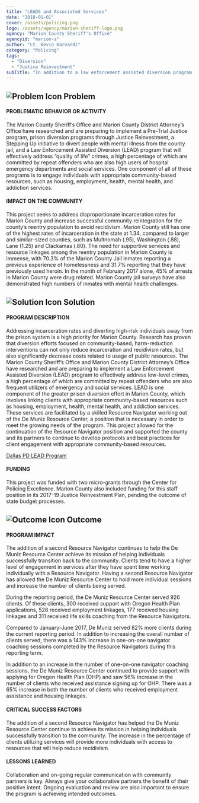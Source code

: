 ```yaml
---
title: "LEADS and Associated Services"
date: "2018-01-01"
cover: /assets/policing.png
logo: /assets/agency/marion-sheriff-logo.png
agency: "Marion County Sheriff's Office"
agencyid: "marion-s"
author: "Lt. Kevin Karvandi"
category: "Policing"
tags:
  - "Diversion"
  - "Justice Reinvestment"
subTitle: "In addition to a law enforcement assisted diversion program, a Resource Navigator helped individuals successfully transition back to the community."
---
```


## ![Problem Icon](https://github.com/google/material-design-icons/raw/master/alert/1x_web/ic_error_outline_black_48dp.png "Problem") Problem

#### PROBLEMATIC BEHAVIOR OR ACTIVITY

The Marion County Sheriff’s Office and Marion County District Attorney’s Office have researched and are preparing to implement a Pre-Trial Justice program, prison diversion programs through Justice Reinvestment, a Stepping Up initiative to divert people with mental illness from the county jail, and a Law Enforcement Assisted Diversion (LEAD) program that will effectively address “quality of life” crimes, a high percentage of which are committed by repeat offenders who are also high users of hospital emergency departments and social services. One component of all of these programs is to engage individuals with appropriate community-based resources, such as housing, employment, health, mental health, and addiction services.

#### IMPACT ON THE COMMUNITY

This project seeks to address disproportionate incarceration rates for Marion County and increase successful community reintegration for the county’s reentry population to avoid recidivism. Marion County still has one of the highest rates of incarceration in the state at 1.34, compared to larger and similar-sized counties, such as Multnomah (.95), Washington (.88), Lane (1.25) and Clackamas (.80). The need for supportive services and resource linkages among the reentry population in Marion County is immense, with 70.3% of the Marion County Jail inmates reporting a previous experience of homelessness and 31.7% reporting that they have previously used heroin. In the month of February 2017 alone, 45% of arrests in Marion County were drug related. Marion County jail surveys have also demonstrated high numbers of inmates with mental health challenges.

## ![Solution Icon](https://github.com/google/material-design-icons/raw/master/action/1x_web/ic_lightbulb_outline_black_48dp.png "Solution") Solution

#### PROGRAM DESCRIPTION

Addressing incarceration rates and diverting high-risk individuals away from the prison system is a high priority for Marion County. Research has proven that diversion efforts focused on community-based, harm-reduction interventions can not only reduce incarceration and recidivism rates, but also significantly decrease costs related to usage of public resources. The Marion County Sheriff’s Office and Marion County District Attorney’s Office have researched and are preparing to implement a Law Enforcement Assisted Diversion (LEAD) program to effectively address low-level crimes, a high percentage of which are committed by repeat offenders who are also frequent utilizers of emergency and social services. LEAD is one component of the greater prison diversion effort in Marion County, which involves linking clients with appropriate community-based resources such as housing, employment, health, mental health, and addiction services. These services are facilitated by a skilled Resource Navigator working out of the De Muniz Resource Center, a position that is necessary in order to meet the growing needs of the program. This project allowed for the continuation of the Resource Navigator position and supported the county and its partners to continue to develop protocols and best practices for client engagement with appropriate community-based resources.

[Dallas PD LEAD Program](/law-enforcement-assisted-diversion/)

#### FUNDING

This project was funded with two micro-grants through the Center for Policing Excellence. Marion County also included funding for this staff position in its 2017-19 Justice Reinvestment Plan, pending the outcome of state budget processes.

## ![Outcome Icon](https://github.com/google/material-design-icons/raw/master/action/1x_web/ic_view_list_black_48dp.png "Outcome") Outcome

#### PROGRAM IMPACT

The addition of a second Resource Navigator continues to help the De Muniz Resource Center achieve its mission of helping individuals successfully transition back to the community. Clients tend to have a higher level of engagement in services after they have spent time working individually with a Resource Navigator. Having a second Resource Navigator has allowed the De Muniz Resource Center to hold more individual sessions and increase the number of clients being served.

During the reporting period, the De Muniz Resource Center served 926 clients. Of these clients, 300 received support with Oregon Health Plan applications, 528 received employment linkages, 177 received housing linkages and 311 received life skills coaching from the Resource Navigators.

Compared to January-June 2017, De Muniz served 82% more clients during the current reporting period. In addition to increasing the overall number of clients served, there was a 143% increase in one-on-one navigator coaching sessions completed by the Resource Navigators during this reporting term.

In addition to an increase in the number of one-on-one navigator coaching sessions, the De Muniz Resource Center continued to provide support with applying for Oregon Health Plan (OHP) and saw 56% increase in the number of clients who received assistance signing up for OHP. There was a 65% increase in both the number of clients who received employment assistance and housing linkages.

#### CRITICAL SUCCESS FACTORS

The addition of a second Resource Navigator has helped the De Muniz Resource Center continue to achieve its mission in helping individuals successfully transition to the community. The increase in the percentage of clients utilizing services will provide more individuals with access to resources that will help reduce recidivism.

#### LESSONS LEARNED

Collaboration and on-going regular communication with community partners is key. Always give your collaborative partners the benefit of their positive intent. Ongoing evaluation and review are also important to ensure the program is achieving intended outcomes.
